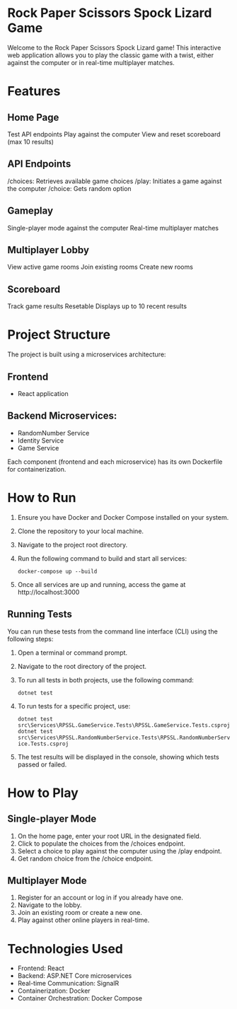 # Rock Paper Scissors Spock Lizard Game

Welcome to the Rock Paper Scissors Spock Lizard game! This interactive web application allows you to play the classic game with a twist, either against the computer or in real-time multiplayer matches.

# Features

## Home Page

Test API endpoints
Play against the computer
View and reset scoreboard (max 10 results)

## API Endpoints

/choices: Retrieves available game choices
/play: Initiates a game against the computer
/choice: Gets random option

## Gameplay

Single-player mode against the computer
Real-time multiplayer matches

## Multiplayer Lobby

View active game rooms
Join existing rooms
Create new rooms

## Scoreboard

Track game results
Resetable
Displays up to 10 recent results


# Project Structure 
The project is built using a microservices architecture:

## Frontend
* React application

## Backend Microservices:

* RandomNumber Service
* Identity Service
* Game Service

Each component (frontend and each microservice) has its own Dockerfile for containerization.

# How to Run

1. Ensure you have Docker and Docker Compose installed on your system.
2. Clone the repository to your local machine.
3. Navigate to the project root directory.
4. Run the following command to build and start all services:

	`docker-compose up --build`

5. Once all services are up and running, access the game at http://localhost:3000

## Running Tests

You can run these tests from the command line interface (CLI) using the following steps:

1. Open a terminal or command prompt.
2. Navigate to the root directory of the project.
3. To run all tests in both projects, use the following command:

	`dotnet test`

4. To run tests for a specific project, use:

	`dotnet test src\Services\RPSSL.GameService.Tests\RPSSL.GameService.Tests.csproj`
	`dotnet test src\Services\RPSSL.RandomNumberService.Tests\RPSSL.RandomNumberService.Tests.csproj`
	
5. The test results will be displayed in the console, showing which tests passed or failed.

# How to Play

## Single-player Mode

1. On the home page, enter your root URL in the designated field.
2. Click to populate the choices from the /choices endpoint.
3. Select a choice to play against the computer using the /play endpoint.
4. Get random choice from the /choice endpoint.

## Multiplayer Mode

1. Register for an account or log in if you already have one.
2. Navigate to the lobby.
3. Join an existing room or create a new one.
4. Play against other online players in real-time.

# Technologies Used

* Frontend: React
* Backend: ASP.NET Core microservices
* Real-time Communication: SignalR
* Containerization: Docker
* Container Orchestration: Docker Compose